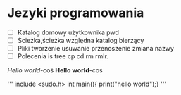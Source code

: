 # Jezyki programowania
* [ ] Katalog domowy użytkownika pwd
* [ ] Ścieżka,ścieżka względna katalog bierzący
* [ ] Pliki tworzenie usuwanie przenoszenie zmiana nazwy
* [ ] Polecenia is tree cp cd rm rmlr.

*Hello world*-coś
**Hello world**-coś

'''
include <sudo.h>
int main(){
print("hello world");}
'''
